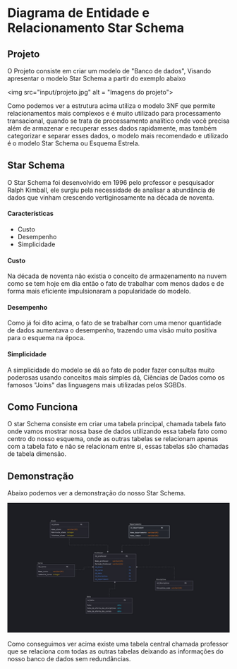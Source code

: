 
# Diagrama de Entidade e Relacionamento Star Schema

## Projeto

O Projeto consiste em criar um modelo de "Banco de dados", Visando apresentar o modelo Star Schema a partir do exemplo abaixo 

<img src="input/projeto.jpg" alt = "Imagens do projeto">

Como podemos ver a estrutura acima utiliza o modelo 3NF que permite relacionamentos mais complexos e é muito utilizado para processamento transacional, quando se trata de processamento analítico onde você precisa além de armazenar e recuperar esses dados rapidamente, mas também categorizar e separar esses dados, o modelo mais recomendado e utilizado é o modelo Star Schema ou Esquema Estrela.

## Star Schema
O Star Schema foi desenvolvido em 1996 pelo professor e pesquisador Ralph Kimball, ele surgiu pela necessidade de analisar a abundância de dados que vinham crescendo vertiginosamente na década de noventa.

#### Características
- Custo
- Desempenho
- Simplicidade
#### Custo 
Na década de noventa não existia o conceito de armazenamento na nuvem como se tem hoje em dia então o fato de trabalhar com menos dados e de forma mais eficiente impulsionaram a popularidade do modelo.

#### Desempenho 
Como já foi dito acima, o fato de se trabalhar com uma menor quantidade de dados aumentava o desempenho, trazendo uma visão muito positiva para o esquema na época.

#### Simplicidade

A simplicidade do modelo se dá ao fato de poder fazer consultas muito poderosas usando conceitos mais simples dá, Ciências de Dados como os famosos "Joins" das linguagens mais utilizadas pelos SGBDs.

## Como Funciona 

O star Schema consiste em criar uma tabela principal, chamada tabela fato onde vamos mostrar nossa base de dados utilizando essa tabela fato como centro do nosso esquema, onde as outras tabelas se relacionam apenas com a tabela fato e não se relacionam entre si, essas tabelas são chamadas de tabela dimensão.

## Demonstração 

Abaixo podemos ver a demonstração do nosso Star Schema. 

<img src="input/Star_Schema_Dio_Project.jpg" alt = "Star Schema">

Como conseguimos ver acima existe uma tabela central chamada professor que se relaciona com todas as outras tabelas deixando as informações do nosso banco de dados sem redundâncias.


